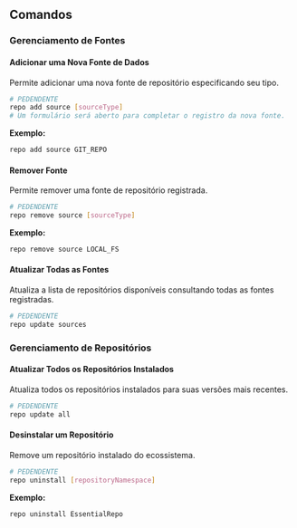 
## Comandos

### Gerenciamento de Fontes

#### Adicionar uma Nova Fonte de Dados

Permite adicionar uma nova fonte de repositório especificando seu tipo.

```bash
# PEDENDENTE
repo add source [sourceType]
# Um formulário será aberto para completar o registro da nova fonte.
```

**Exemplo:**

```bash
repo add source GIT_REPO
```

#### Remover Fonte

Permite remover uma fonte de repositório registrada.

```bash
# PEDENDENTE
repo remove source [sourceType]
```

**Exemplo:**

```bash
repo remove source LOCAL_FS
```

#### Atualizar Todas as Fontes

Atualiza a lista de repositórios disponíveis consultando todas as fontes registradas.

```bash
# PEDENDENTE
repo update sources
```

### Gerenciamento de Repositórios

#### Atualizar Todos os Repositórios Instalados

Atualiza todos os repositórios instalados para suas versões mais recentes.

```bash
# PEDENDENTE
repo update all
```

#### Desinstalar um Repositório

Remove um repositório instalado do ecossistema.

```bash
# PEDENDENTE
repo uninstall [repositoryNamespace]
```

**Exemplo:**

```bash
repo uninstall EssentialRepo
```
